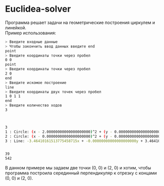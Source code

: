 # Euclidea-solver

Программа решает задачи на геометрические построения циркулем и линейкой.  
Пример использования:  
``` bash
> Введите входные данные
> Чтобы закончить ввод данных введите end
point
> Введите координаты точки через пробел
0 0
point
> Введите координаты точки через пробел
2 0
end
> Введите искомое построение
line
> Введите координаты двух точек через пробел
1 0 1 1
end
> Введите количество ходов
3



3
1 : Circle: (x - 2.00000000000000000000)^2 + (y - 0.00000000000000000000)^2 = 4.00000000000000000000
2 : Circle: (x - 0.00000000000000000000)^2 + (y - 0.00000000000000000000)^2 = 4.00000000000000000000
3 : Line: -3.46410161513775458715x + -0.00000000000000000000y + 3.46410161513775458715 = 0


39
542
```
В данном примере мы задаем две точки (0, 0) и (2, 0) и хотим, чтобы программа построила серединный перпендикуляр к отрезку с концами (0, 0) и (2, 0).
